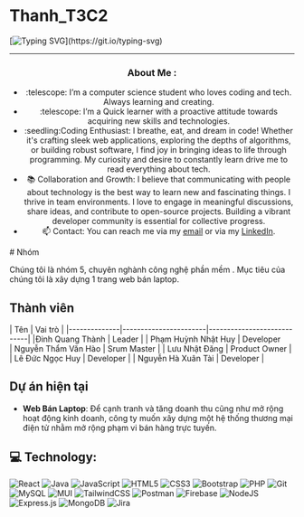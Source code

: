 # Thanh_T3C2
[![Typing SVG](https://readme-typing-svg.demolab.com?font=Popins&weight=600&size=22&duration=6000&pause=1000&color=2784F7&center=true&width=435&lines=Hello+%F0%9F%91%8B+I'm+Quang+Thanh.;I'm+Software+Developer.)](https://git.io/typing-svg)
<hr>

<div align="center">
  <h3> About Me :</h3>
  <ul>
    <li>:telescope: I’m a computer science student who loves coding and tech. Always learning and creating.</li>
        <li>:telescope: I’m a Quick learner with a proactive attitude towards acquiring new skills and technologies.</li>
    <li>:seedling:Coding Enthusiast: I breathe, eat, and dream in code! Whether it's crafting sleek web applications, exploring the depths of algorithms, or building robust software, I find joy in bringing ideas to life through programming. My curiosity and desire to constantly learn drive me to read everything about tech.</li>
    <li>📚 Collaboration and Growth: I believe that communicating with people about technology is the best way to learn new and fascinating things. I thrive in team environments. I love to engage in meaningful discussions, share ideas, and contribute to open-source projects. Building a vibrant developer community is essential for collective progress.</li>

 <li>📫 Contact: You can reach me via my <a href="mailto:chavideveloper@gmail.com">email</a> or via my <a href="https://www.linkedin.com/in/chavi-chaimson" >LinkedIn</a>.</li>

  </ul>
</div>


</p>
# Nhóm 

Chúng tôi là nhóm 5, chuyên nghành công nghệ phần mềm . Mục tiêu của chúng tôi là xây dựng 1 trang web bán laptop.

## Thành viên
| Tên          | Vai trò                       |
|--------------|-----------------------|----------------------------|
|Đinh Quang Thành      | Leader           | 
| Phạm Huỳnh Nhật Huy     | Developer         
| Nguyễn Thẩm Văn Hào    | Srum Master          |
| Lưu Nhật Đăng    | Product Owner          |
| Lê Đức Ngọc Huy  | Developer           | 
| Nguyễn Hà Xuân Tài   | Developer         | 

## Dự án hiện tại
- **Web Bán Laptop**: Để cạnh tranh và tăng doanh thu cũng như mở rộng hoạt động kinh doanh, công ty muốn xây dựng một hệ thống thương mại điện tử nhằm mở rộng phạm vi bán hàng trực tuyến.

</div>


## 💻 Technology:  
<p align="left"> 
  
  ![React](https://img.shields.io/badge/react-%2320232a.svg?style=for-the-badge&logo=react&logoColor=%2361DAFB)
  ![Java](https://img.shields.io/badge/java-%23ED8B00.svg?style=for-the-badge&logo=java&logoColor=white)
  ![JavaScript](https://img.shields.io/badge/javascript-%23323330.svg?style=for-the-badge&logo=javascript&logoColor=%23F7DF1E)
  ![HTML5](https://img.shields.io/badge/html5-%23E34F26.svg?style=for-the-badge&logo=html5&logoColor=white)
  ![CSS3](https://img.shields.io/badge/css3-%231572B6.svg?style=for-the-badge&logo=css3&logoColor=white)
  ![Bootstrap](https://img.shields.io/badge/bootstrap-%23563D7C.svg?style=for-the-badge&logo=bootstrap&logoColor=white)
  ![PHP](https://img.shields.io/badge/php-%23777BB4.svg?style=for-the-badge&logo=php&logoColor=white)
  ![Git](https://img.shields.io/badge/git-%23F05033.svg?style=for-the-badge&logo=git&logoColor=white)
  ![MySQL](https://img.shields.io/badge/mysql-%2300f.svg?style=for-the-badge&logo=mysql&logoColor=white)
  ![MUI](https://img.shields.io/badge/MUI-%230081CB.svg?style=for-the-badge&logo=material-ui&logoColor=white) 
  ![TailwindCSS](https://img.shields.io/badge/tailwindcss-%2338B2AC.svg?style=for-the-badge&logo=tailwind-css&logoColor=white) 
  ![Postman](https://img.shields.io/badge/Postman-FF6C37?style=for-the-badge&logo=postman&logoColor=white) 
  ![Firebase](https://img.shields.io/badge/firebase-%23039BE5.svg?style=for-the-badge&logo=firebase)
  ![NodeJS](https://img.shields.io/badge/node.js-6DA55F?style=for-the-badge&logo=node.js&logoColor=white) 
  ![Express.js](https://img.shields.io/badge/express.js-%23404d59.svg?style=for-the-badge&logo=express&logoColor=%2361DAFB) 
  ![MongoDB](https://img.shields.io/badge/MongoDB-%234ea94b.svg?style=for-the-badge&logo=mongodb&logoColor=white) 
  ![Jira](https://img.shields.io/badge/jira-%230A0FFF.svg?style=for-the-badge&logo=jira&logoColor=white)
  

